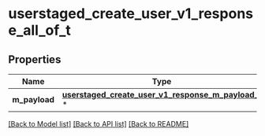 # userstaged_create_user_v1_response_all_of_t

## Properties
Name | Type | Description | Notes
------------ | ------------- | ------------- | -------------
**m_payload** | [**userstaged_create_user_v1_response_m_payload_t**](userstaged_create_user_v1_response_m_payload.md) \* |  | 

[[Back to Model list]](../README.md#documentation-for-models) [[Back to API list]](../README.md#documentation-for-api-endpoints) [[Back to README]](../README.md)


